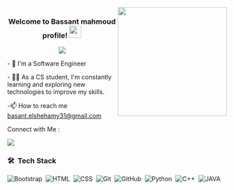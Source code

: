 
<img width="250" align="right" src="https://i.pinimg.com/564x/5a/87/28/5a872804c8b133c1f81d6e9b3769aa15.jpg">

<h3 align="center">
  Welcome to Bassant mahmoud profile!
  <img src="https://media.giphy.com/media/hvRJCLFzcasrR4ia7z/giphy.gif" width="28">
</h3>

<p align="center">
  <a href="https://github.com/DenverCoder1/readme-typing-svg"><img src="https://readme-typing-svg.herokuapp.com/?lines=Full-stack%20web%20developer;Always%20learning%20new%20things&font=Fira%20Code&center=true&width=440&height=45&color=f75c7e&vCenter=true&size=22"></a>
</p> 

<p> - 🌱 I'm a Software Engineer </p> 
<p> - 👨‍💻 As a CS student, I'm constantly learning and exploring new technologies to improve my skills.</p> 
<p> -📫 How to reach me  <a href="basant.elshehamy31@gmail.com">basant.elshehamy31@gmail.com</a></p> 


 Connect with Me :
 
 <a href="https://www.linkedin.com/in/basant-elshehamy-624354218/" target="_blank"><img src="https://img.shields.io/badge/-Bassant%20Mahmoud-0077B5?style=for-the-badge&logo=Linkedin&logoColor=white"/></a>



### 🛠 &nbsp;Tech Stack
![Bootstrap](https://img.shields.io/badge/-Bootstrap-05122A?style=flat&logo=bootstrap&logoColor=563D7C)&nbsp;
![HTML](https://img.shields.io/badge/-HTML-05122A?style=flat&logo=HTML5)&nbsp;
![CSS](https://img.shields.io/badge/-CSS-05122A?style=flat&logo=CSS3&logoColor=1572B6)&nbsp;
![Git](https://img.shields.io/badge/-Git-05122A?style=flat&logo=git)&nbsp;
![GitHub](https://img.shields.io/badge/-GitHub-05122A?style=flat&logo=github)&nbsp;
![Python](https://img.shields.io/badge/-Python%20-05122A?style=flat&logo=python)&nbsp;
![C++](https://img.shields.io/badge/-C++%20-05122A?style=flat&logo=C++)&nbsp;
![JAVA](https://img.shields.io/badge/-java%20-05122A?style=flat&logo=java)&nbsp;

